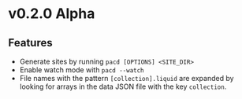 # v0.2.0 Alpha

## Features

- Generate sites by running `pacd [OPTIONS] <SITE_DIR>`
- Enable watch mode with `pacd --watch`
- File names with the pattern `[collection].liquid` are expanded by looking for
  arrays in the data JSON file with the key `collection`.
